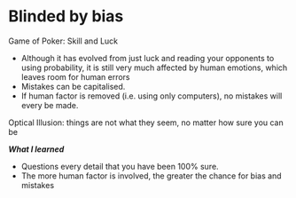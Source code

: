 # Blinded by bias

Game of Poker: Skill and Luck

- Although it has evolved from just luck and reading your opponents to using probability, it is still very much affected by human emotions, which leaves room for human errors
- Mistakes can be capitalised.
- If human factor is removed (i.e. using only computers), no mistakes will every be made.

Optical Illusion: things are not what they seem, no matter how sure you can be

***What I learned***

- Questions every detail that you have been 100% sure.
- The more human factor is involved, the greater the chance for bias and mistakes
